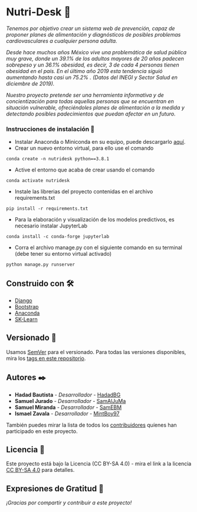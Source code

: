 # Nutri-Desk 🥗

_Tenemos por objetivo crear un sistema web de prevención, capaz de proponer planes de alimentación y diagnósticos de posibles problemas cardiovasculares a cualquier persona adulta._

_Desde hace muchos años México vive una problemática de salud pública muy grave, donde un 39.1% de los adultos mayores de 20 años padecen sobrepeso y un 36.1% obesidad, es decir, 3 de cada 4 personas tienen obesidad en el país. 
En el último año 2019 esta tendencia siguió aumentando hasta casi un 75.2% .
(Datos del INEGI y Sector Salud en diciembre de 2019)._

_Nuestro proyecto pretende ser una herramienta informativa y de concientización para todas aquellas personas que se encuentran en situación vulnerable, ofreciéndoles planes de alimentación a la medida y detectando posibles padecimientos que puedan afectar en un futuro._

### Instrucciones de instalación 💾

* Instalar Anaconda o Miniconda en su equipo, puede descargarlo [aquí](https://www.anaconda.com/distribution/).
* Crear un nuevo entorno virtual, para ello use el comando
```
conda create -n nutridesk python==3.8.1
```
* Active el entorno que acaba de crear usando el comando
```
conda activate nutridesk
```
* Instale las librerias del proyecto contenidas en el archivo requirements.txt
```
pip install -r requirements.txt
```
* Para la elaboración y visualización de los modelos predictivos, es necesario instalar JupyterLab
```
conda install -c conda-forge jupyterlab
```
* Corra el archivo manage.py con el siguiente comando en su terminal (debe tener su entorno virtual activado)
```
python manage.py runserver
```

## Construido con 🛠️

* [Django](https://www.djangoproject.com/)
* [Bootstrap](https://getbootstrap.com/)
* [Anaconda](https://www.anaconda.com/)
* [SK-Learn](https://scikit-learn.org/)

## Versionado 📌

Usamos [SemVer](http://semver.org/) para el versionado. Para todas las versiones disponibles, mira los [tags en este repositorio](https://github.com/MintBoy97/Nutri-Desk/tags).

## Autores ✒️

* **Hadad Bautista** - *Desarrollador* - [HadadBG](https://github.com/HadadBG)
* **Samuel Jurado** - *Desarrollador* - [SamAlJuMa](https://github.com/SamAlJuMa)
* **Samuel Miranda** - *Desarrollador* - [SamEBM](https://github.com/SamEBM)
* **Ismael Zavala** - *Desarrollador* - [MintBoy97](https://github.com/MintBoy97)

También puedes mirar la lista de todos los [contribuidores](https://github.com/MintBoy97/Nutri-Desk/contributors) quíenes han participado en este proyecto.

## Licencia 📄

Este proyecto está bajo la Licencia (CC BY-SA 4.0) - mira el link a la licencia [CC BY-SA 4.0](https://creativecommons.org/licenses/by-sa/4.0/) para detalles.

## Expresiones de Gratitud 🎁

_¡Gracias por compartir y contribuir a este proyecto!_
